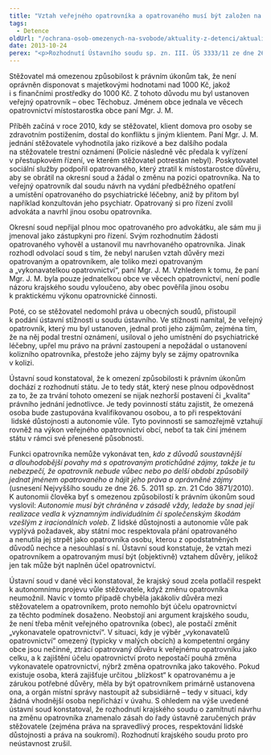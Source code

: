 ```yaml
---
title: "Vztah veřejného opatrovníka a opatrovaného musí být založen na důvěře (nález Ústavního soudu sp. zn. III. ÚS 3333/11)"
tags:
  - Detence
oldUrl: "/ochrana-osob-omezenych-na-svobode/aktuality-z-detenci/aktuality-z-detenci-2013/vztah-verejneho-opatrovnika-a-opatrovaneho-musi-byt-zalozen-na-duvere-nalez-ustavniho/"
date: 2013-10-24
perex: "<p>Rozhodnutí Ústavního soudu sp. zn. III. ÚS 3333/11 ze dne 26. září 2013 se týká stěžovatele, který je omezen způsobilosti k právním úkonům a který se v řízeních před obecními soudy pokoušel dosáhnout změny osoby (veřejného) opatrovníka. Ústavní soud zrušil rozhodnutí krajského soudu, který nesprávně dovozoval, že soud nemá důvod změnit opatrovníka pouze na základě žádosti opatrovaného opřené o osobní neshody a vztah nedůvěry mezi opatrovaným a opatrovníkem.</p>"
---
```


<!-- imported from the old website -->

<p>Stěžovatel má omezenou způsobilost k právním úkonům tak, že není oprávněn disponovat s majetkovými hodnotami nad 1000 Kč, jakož i s finančními prostředky do 1000 Kč. Z tohoto důvodu mu byl ustanoven veřejný opatrovník – obec Těchobuz. Jménem obce jednala ve věcech opatrovnictví místostarostka obce paní Mgr. J. M. </p><p>Příběh začíná v roce 2010, kdy se stěžovatel, klient domova pro osoby se zdravotním postižením, dostal do konfliktu s jiným klientem. Paní Mgr. J. M. jednání stěžovatele vyhodnotila jako rizikové a bez dalšího podala na stěžovatele trestní oznámení (Policie následně věc předala k vyřízení v přestupkovém řízení, ve kterém stěžovatel potrestán nebyl). Poskytovatel sociální služby podpořil opatrovaného, který ztratil k místostarostce důvěru, aby se obrátil na okresní soud a žádal o změnu na pozici opatrovníka. Na to veřejný opatrovník dal soudu návrh na vydání předběžného opatření a umístění opatrovaného do psychiatrické léčebny, aniž by přitom byl například konzultován jeho psychiatr. Opatrovaný si pro řízení zvolil advokáta a navrhl jinou osobu opatrovníka.</p><p>Okresní soud nepřijal plnou moc opatrovaného pro advokátku, ale sám mu ji jmenoval jako zástupkyni pro řízení. Svým rozhodnutím žádosti opatrovaného vyhověl a ustanovil mu navrhovaného opatrovníka. Jinak rozhodl odvolací soud s tím, že nebyl narušen vztah důvěry mezi opatrovaným a opatrovníkem, ale toliko mezi opatrovaným a „vykonavatelkou opatrovnictví“, paní Mgr. J. M. Vzhledem k tomu, že paní Mgr. J. M. byla pouze jednatelkou obce ve věcech opatrovnictví, není podle názoru krajského soudu vyloučeno, aby obec pověřila jinou osobu k praktickému výkonu opatrovnické činnosti. </p><p>Poté, co se stěžovatel nedomohl práva u obecných soudů, přistoupil k podání ústavní stížnosti u soudu ústavního. Ve stížnosti namítal, že veřejný opatrovník, který mu byl ustanoven, jednal proti jeho zájmům, zejména tím, že na něj podal trestní oznámení, usiloval o jeho umístnění do psychiatrické léčebny, upřel mu právo na právní zastoupení a nepožádal o ustanovení kolizního opatrovníka, přestože jeho zájmy byly se zájmy opatrovníka v kolizi.</p><p>Ústavní soud konstatoval, že k omezení způsobilosti k právním úkonům dochází z rozhodnutí státu. Je to tedy stát, který nese plnou odpovědnost za to, že za trvání tohoto omezení se nijak nezhorší postavení či „kvalita“ právního jednání jednotlivce. Je tedy povinností státu zajistit, že omezená osoba bude zastupována kvalifikovanou osobou, a to při respektování  lidské důstojnosti a autonomie vůle. Tyto povinnosti se samozřejmě vztahují rovněž na výkon veřejného opatrovnictví obcí, neboť ta tak činí jménem státu v rámci své přenesené působnosti.</p><p>Funkci opatrovníka nemůže vykonávat ten, <em>kdo z důvodů soustavnější a dlouhodobější povahy má s opatrovaným protichůdné zájmy, takže je tu nebezpečí, že opatrovník nebude vůbec nebo po delší období způsobilý jednat jménem opatrovaného a hájit jeho práva a oprávněné zájmy</em> (usnesení Nejvyššího soudu ze dne 26. 5. 2011 sp. zn. 21 Cdo 3871/2010). K autonomii člověka byť s omezenou způsobilostí k právním úkonům soud vyslovil: <em>Autonomie musí být chráněna v zásadě vždy, ledaže by snad její realizace vedla k významným individuálním či společenským škodám vzešlým z iracionálních voleb</em>. Z lidské důstojnosti a autonomie vůle pak vyplývá požadavek, aby státní moc respektovala přání opatrovaného a nenutila jej strpět jako opatrovníka osobu, kterou z opodstatněných důvodů nechce a nesouhlasí s ní. Ústavní soud konstatuje, že vztah mezi opatrovníkem a opatrovaným musí být (objektivně) vztahem důvěry, jelikož jen tak může být naplněn účel opatrovnictví. </p><p>Ústavní soud v dané věci konstatoval, že krajský soud zcela potlačil respekt k autonomnímu projevu vůle stěžovatele, když změnu opatrovníka neumožnil. Navíc v tomto případě chyběla jakákoliv důvěra mezi stěžovatelem a opatrovníkem, proto nemohlo být účelu opatrovnictví za těchto podmínek dosaženo. Neobstojí ani argument krajského soudu, že není třeba měnit veřejného opatrovníka (obec), ale postačí změnit „vykonavatele opatrovnictví“. V situaci, kdy je výběr „vykonavatelů opatrovnictví“ omezený (typicky v malých obcích) a kompetentní orgány obce jsou nečinné, ztrácí opatrovaný důvěru k veřejnému opatrovníku jako celku, a k zajištění účelu opatrovnictví proto nepostačí pouhá změna vykonavatele opatrovnictví, nýbrž změna opatrovníka jako takového. Pokud existuje osoba, která zajišťuje určitou „blízkost“ k opatrovanému a je zárukou potřebné důvěry, měla by být opatrovníkem primárně ustanovena ona, a orgán místní správy nastoupit až subsidiárně – tedy v situaci, kdy žádná vhodnější osoba nepřichází v úvahu. S ohledem na výše uvedené ústavní soud konstatoval, že rozhodnutí krajského soudu o zamítnutí návrhu na změnu opatrovníka znamenalo zásah do řady ústavně zaručených práv stěžovatele (zejména práva na spravedlivý proces, respektování lidské důstojnosti a práva na soukromí). Rozhodnutí krajského soudu proto pro neústavnost zrušil.</p>
